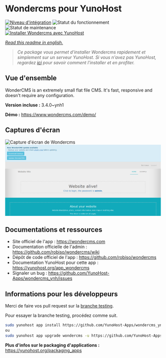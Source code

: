 <!--
N.B.: This README was automatically generated by https://github.com/YunoHost/apps/tree/master/tools/README-generator
It shall NOT be edited by hand.
-->

# Wondercms pour YunoHost

[![Niveau d'intégration](https://dash.yunohost.org/integration/wondercms.svg)](https://dash.yunohost.org/appci/app/wondercms) ![Statut du fonctionnement](https://ci-apps.yunohost.org/ci/badges/wondercms.status.svg) ![Statut de maintenance](https://ci-apps.yunohost.org/ci/badges/wondercms.maintain.svg)  
[![Installer Wondercms avec YunoHost](https://install-app.yunohost.org/install-with-yunohost.svg)](https://install-app.yunohost.org/?app=wondercms)

*[Read this readme in english.](./README.md)*

> *Ce package vous permet d'installer Wondercms rapidement et simplement sur un serveur YunoHost.
Si vous n'avez pas YunoHost, regardez [ici](https://yunohost.org/#/install) pour savoir comment l'installer et en profiter.*

## Vue d'ensemble

WonderCMS is an extremely small flat file CMS. It's fast, responsive and doesn't require any configuration.

**Version incluse :** 3.4.0~ynh1

**Démo :** https://www.wondercms.com/demo/

## Captures d'écran

![Capture d'écran de Wondercms](./doc/screenshots/.DS_Store)
![Capture d'écran de Wondercms](./doc/screenshots/WonderCMS-update-screenshot.png)

## Documentations et ressources

* Site officiel de l'app : <https://wondercms.com>
* Documentation officielle de l'admin : <https://github.com/robiso/wondercms/wiki>
* Dépôt de code officiel de l'app : <https://github.com/robiso/wondercms>
* Documentation YunoHost pour cette app : <https://yunohost.org/app_wondercms>
* Signaler un bug : <https://github.com/YunoHost-Apps/wondercms_ynh/issues>

## Informations pour les développeurs

Merci de faire vos pull request sur la [branche testing](https://github.com/YunoHost-Apps/wondercms_ynh/tree/testing).

Pour essayer la branche testing, procédez comme suit.

``` bash
sudo yunohost app install https://github.com/YunoHost-Apps/wondercms_ynh/tree/testing --debug
ou
sudo yunohost app upgrade wondercms -u https://github.com/YunoHost-Apps/wondercms_ynh/tree/testing --debug
```

**Plus d'infos sur le packaging d'applications :** <https://yunohost.org/packaging_apps>
